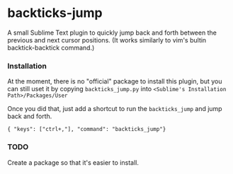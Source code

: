 # backticks-jump
A small Sublime Text plugin to quickly jump back and forth between the previous and next cursor positions. (It works similarly to vim's bultin backtick-backtick command.)


### Installation
At the moment, there is no "official" package to install this plugin, but you can still uset it by copying `backticks_jump.py` into `<Sublime's Installation Path>/Packages/User`

Once you did that, just add a shortcut to run the `backticks_jump` and jump back and forth.

```
{ "keys": ["ctrl+,"], "command": "backticks_jump"}
```

### TODO
Create a package so that it's easier to install.
